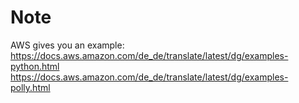 # Note
 
AWS gives you an example:
https://docs.aws.amazon.com/de_de/translate/latest/dg/examples-python.html
https://docs.aws.amazon.com/de_de/translate/latest/dg/examples-polly.html


